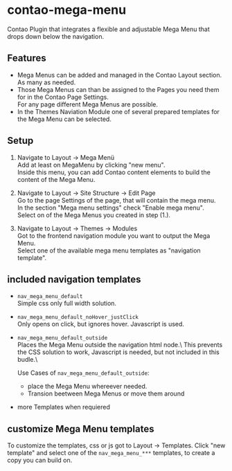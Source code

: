 # contao-mega-menu
Contao Plugin that integrates a flexible and adjustable Mega Menu that drops down below the navigation.

## Features
- Mega Menus can be added and managed in the Contao Layout section. \
As many as needed.
- Those Mega Menus can than be assigned to the Pages you need them for in the Contao Page Settings. \
For any page different Mega Menus are possible.
- In the Themes Naviation Module one of several prepared templates for the Mega Menu can be selected.

## Setup
1. Navigate to Layout -> Mega Menü \
Add at least on MegaMenu by clicking "new menu".\
Inside this menu, you can add Contao content elements to build the content of the Mega Menu.

2. Navigate to Layout -> Site Structure -> Edit Page \
Go to the page Settings of the page, that will contain the mega menu.\
In the section "Mega menu settings" check "Enable mega menu".\
Select on of the Mega Menus you created in step (1.).
 
1. Navigate to Layout -> Themes -> Modules\
  Got to the frontend navigation module you want to output the Mega Menu.\
 Select one of the available mega menu templates as "navigation template".


## included navigation templates

- `nav_mega_menu_default`\
 Simple css only full width solution.
- `nav_mega_menu_default_noHover_justClick`\
Only opens on click, but ignores hover. Javascript is used.
- `nav_mega_menu_default_outside`\
  Places the Mega Menu outside the navigation html node.\ 
  This prevents the CSS solution to work, Javascript is needed, but not included in this budle.\
  
  Use Cases of `nav_mega_menu_default_outside`:
  -  place the Mega Menu whereever needed.
  -  Transion beetween Mega Menus or move them around

- more Templates when requiered
 
 
 
## customize Mega Menu templates

To customize the templates, css or js got to Layout -> Templates.
Click "new template" and select one of the `nav_mega_menu_***` templates, to create a copy you can build on.


